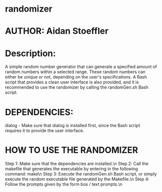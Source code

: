 # randomizer
# AUTHOR: Aidan Stoeffler
# Description:
A simple random number generator that can generate a specified amount of random numbers within a selected range. These random numbers can either be unique or not, depending on the user's specifications. A Bash script that provides a clean user interface is also provided, and it is recommended to use the randomizer by calling the randomGen.sh Bash script. 

# DEPENDENCIES:
dialog - Make sure that dialog is installed first, since the Bash script requires it to provide the user interface.

# HOW TO USE THE RANDOMIZER
Step 1: Make sure that the dependencies are installed.\n
Step 2: Call the makefile that generates the executable by entering in the following command: make\n
Step 3: Execute the randomGen.sh Bash script, or simply execute the random executable file generated by the Makefile.\n
Step 4: Follow the prompts given by the form box / text prompts.\n

